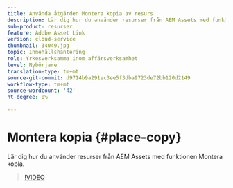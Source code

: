 ```yaml
---
title: Använda åtgärden Montera kopia av resurs
description: Lär dig hur du använder resurser från AEM Assets med funktionen Montera kopia.
sub-product: resurser
feature: Adobe Asset Link
version: cloud-service
thumbnail: 34049.jpg
topic: Innehållshantering
role: Yrkesverksamma inom affärsverksamhet
level: Nybörjare
translation-type: tm+mt
source-git-commit: d9714b9a291ec3ee5f3dba9723de72bb120d2149
workflow-type: tm+mt
source-wordcount: '42'
ht-degree: 0%

---
```



# Montera kopia {#place-copy}

Lär dig hur du använder resurser från AEM Assets med funktionen Montera kopia.

>[!VIDEO](https://video.tv.adobe.com/v/34049/?quality=12)
